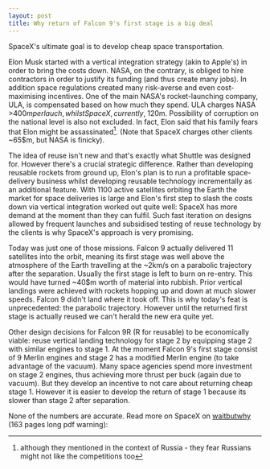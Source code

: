 ```yaml
---
layout: post
title: Why return of Falcon 9's first stage is a big deal
---
```


SpaceX's ultimate goal is to develop cheap space transportation.

Elon Musk started with a vertical integration strategy (akin to Apple's) in
order to bring the costs down. NASA, on the contrary, is obliged to hire
contractors in order to justify its funding (and thus create many jobs). In
addition space regulations created many risk-averse and even cost-maximising
incentives. One of the main NASA's rocket-launching company, ULA, is
compensated based on how much they spend. ULA charges NASA >400$m per lauch,
whilst SpaceX, currently, ~120$m. Possibility of corruption on the national
level is also not excluded. In fact, Elon said that his family fears that
Elon might be assassinated[^1]. (Note that SpaceX charges other clients ~65$m, but
NASA is finicky).

The idea of reuse isn't new and that's exactly what Shuttle was designed for.
However there's a crucial strategic difference. Rather than developing reusable
rockets from ground up, Elon's plan is to run a profitable space-delivery
business whilst developing reusable technology incrementally as an additional
feature. With 1100 active satellites orbiting the Earth the market for space
deliveries is large and Elon's first step to slash the costs down via vertical
integration worked out quite well: SpaceX has more demand at the moment than
they can fulfil. Such fast iteration on designs allowed by frequent launches
and subsidised testing of reuse technology by the clients is why SpaceX's
approach is very promising.

Today was just one of those missions. Falcon 9 actually delivered 11 satellites
into the orbit, meaning its first stage was well above the atmosphere of the
Earth travelling at the ~2km/s on a parabolic trajectory after the separation.
Usually the first stage is left to burn on re-entry. This would have turned
~40$m worth of material into rubbish. Prior vertical landings were achieved
with rockets hopping up and down at much slower speeds. Falcon 9 didn't land
where it took off. This is why today's feat is unprecedented: the parabolic
trajectory. However until the returned first stage is actually reused we can't
herald the new era quite yet.

Other design decisions for Falcon 9R (R for reusable) to be economically
viable: reuse vertical landing technology for stage 2 by equipping stage 2 with
similar engines to stage 1. At the moment Falcon 9's first stage consist of 9
Merlin engines and stage 2 has a modified Merlin engine (to take advantage of
the vacuum). Many space agencies spend more investment on stage 2 engines, thus
achieving more thrust per buck (again due to vacuum). But they develop an
incentive to not care about returning cheap stage 1. However it is easier to
develop the return of stage 1 because its slower than stage 2 after separation.

None of the numbers are accurate. Read more on SpaceX on [waitbutwhy][why] (163
pages long pdf warning):

[why]: http://waitbutwhy.com/wp-content/uploads/2015/08/How-and-Why-SpaceX-Will-Colonize-Mars-G-Rated.pdf

[^1]: although they mentioned in the context of Russia - they fear Russians
      might not like the competitions too
